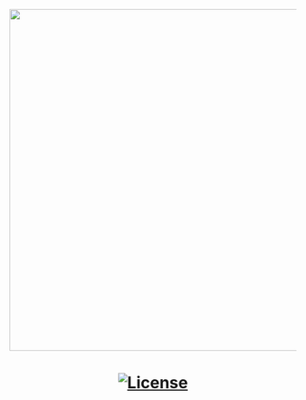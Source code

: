 
<p align="center"><img src=https://github.com/saddydead1/subcraftica/blob/develop/src/main/resources/subcraftica.png?raw=true" width="600"></p>
<h1 align="center">
<a href="https://github.com/saddydead1/subcraftica/blob/stable/LICENSE"><img src="https://img.shields.io/github/license/saddydead1/Fishing-Mod" alt="License"></a>